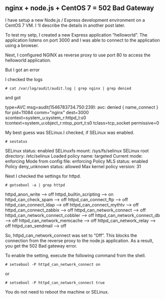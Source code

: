 ## nginx + node.js + CentOS 7 = 502 Bad Gateway

I have setup a new Node.js / Express development environment on a CentOS 7 VM. I ‘ll describe the details in another post later.

To test my setp, I created a new Express application “helloworld”. The application listens on port 3000 and I was able to connect to the application using a browser.

Next, I configured NGINX as reverse proxy to use port 80 to access the helloworld application.

But I got an error

I checked the logs
```
# cat /var/log/audit/audit.log | grep nginx | grep denied
```
and got

type=AVC msg=audit(1546783734.750:239): avc:  denied  { name_connect } for  pid=11084 comm="nginx" dest=3000 scontext=system_u:system_r:httpd_t:s0 tcontext=system_u:object_r:ntop_port_t:s0 tclass=tcp_socket permissive=0

My best guess was SELinux.I checked, if SELinux was enabled.
```
# sestatus
```
 SELinux status:                 enabled
 SELinuxfs mount:                /sys/fs/selinux
 SELinux root directory:         /etc/selinux
 Loaded policy name:             targeted
 Current mode:                   enforcing
 Mode from config file:          enforcing
 Policy MLS status:              enabled
 Policy deny_unknown status:     allowed
 Max kernel policy version:      31

Next I checked the settings for httpd.
```
# getsebool -a | grep httpd
```
 httpd_anon_write --> off
 httpd_builtin_scripting --> on
 httpd_can_check_spam --> off
 httpd_can_connect_ftp --> off
 httpd_can_connect_ldap --> off
 httpd_can_connect_mythtv --> off
 httpd_can_connect_zabbix --> off
 httpd_can_network_connect --> off 
 httpd_can_network_connect_cobbler --> off
 httpd_can_network_connect_db --> off
 httpd_can_network_memcache --> off
 httpd_can_network_relay --> off
 httpd_can_sendmail --> off

So, httpd_can_network_connect was set to “Off”. This blocks the connection from the reverse proxy to the node.js application. As a result, you get the 502 Bad gateway error.

To enable the setting, execute the following command from the shell.
```
# setsebool -P httpd_can_network_connect on
```
or
```
# setsebool -P httpd_can_network_connect true
```
You do not need to reboot the machine or SELinux. 